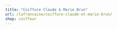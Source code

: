 ```yaml
---
title: "Coiffure Claude & Marie Brun"
url: /lafrancaise/coiffure-claude-et-marie-brun/
shop: coiffeur
---
```

